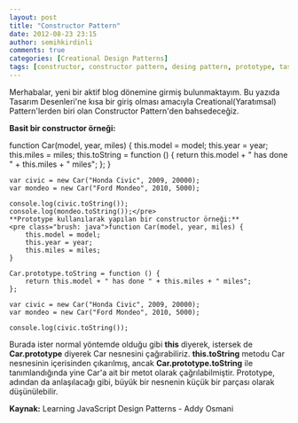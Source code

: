 ```yaml
---
layout: post
title: "Constructor Pattern"
date: 2012-08-23 23:15
author: semihkirdinli
comments: true
categories: [Creational Design Patterns]
tags: [constructor, constructor pattern, desing pattern, prototype, tasarım desenleri]
---
```

Merhabalar, yeni bir aktif blog dönemine girmiş bulunmaktayım. Bu yazıda Tasarım Desenleri'ne kısa bir giriş olması amacıyla Creational(Yaratımsal) Pattern'lerden biri olan Constructor Pattern'den bahsedeceğiz.

**Basit bir constructor örneği:**


function Car(model, year, miles) {
        this.model = model;
        this.year = year;
        this.miles = miles;
        this.toString = function () {
            return this.model + " has done " + this.miles + " miles";
        };
    }
    
    var civic = new Car("Honda Civic", 2009, 20000);
    var mondeo = new Car("Ford Mondeo", 2010, 5000);
    
    console.log(civic.toString());
    console.log(mondeo.toString());</pre>
    **Prototype kullanılarak yapılan bir constructor örneği:**
    <pre class="brush: java">function Car(model, year, miles) {
        this.model = model;
        this.year = year;
        this.miles = miles;
    }
    
    Car.prototype.toString = function () {
        return this.model + " has done " + this.miles + " miles";
    };
    
    var civic = new Car("Honda Civic", 2009, 20000);
    var mondeo = new Car("Ford Mondeo", 2010, 5000);
    
    console.log(civic.toString());

Burada ister normal yöntemde olduğu gibi **this** diyerek, istersek de **Car.prototype** diyerek Car nesnesini çağırabiliriz. **this.toString** metodu Car nesnesinin içerisinden çıkarılmış, ancak **Car.prototype.toString** ile tanımlandığında yine Car'a ait bir metot olarak çağrılabilmiştir. Prototype, adından da anlaşılacağı gibi, büyük bir nesnenin küçük bir parçası olarak düşünülebilir.

**Kaynak:** Learning JavaScript Design Patterns - Addy Osmani

